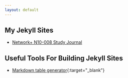 ```yaml
---
layout: default
---
```


## My Jekyll Sites

- [Network+ N10-008 Study Journal](https://j0eybrinkman.github.io/N10-008)

## Useful Tools For Building Jekyll Sites

- [Markdown table generator](https://www.tablesgenerator.com/markdown_tables#){:target="_blank"}